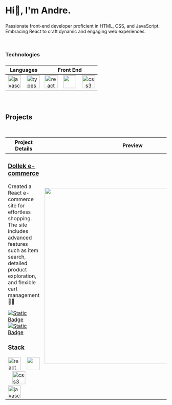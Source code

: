<h1 align="left">Hi👋, I'm Andre.</h1>


###

<p align=""left>Passionate front-end developer proficient in HTML, CSS, and JavaScript. Embracing React to craft dynamic and engaging web experiences.</p>
<br/

###

<h3 align="left">Technologies</h2>

###

| **Languages** | **Front End** |
| --- | :---: |
| <img src="https://skillicons.dev/icons?i=js" height="40" alt="javascript logo"  /> <img width="10" /> <img src="https://skillicons.dev/icons?i=ts" height="40" alt="typescript logo"  /> | <img src="https://skillicons.dev/icons?i=react" height="40" alt="react logo"  /> <img width="10" /> <img src="https://skillicons.dev/icons?i=html" height="40" /> <img width="10" /> <img src="https://skillicons.dev/icons?i=css" height="40" alt="css3 logo"  /> | <img src="https://skillicons.dev/icons?i=express" height="40" alt="express logo"  /> <img width="10" /> <img src="https://skillicons.dev/icons?i=nodejs" height="40" alt="nodejs logo"  /> | <img src="https://skillicons.dev/icons?i=mongodb" height="40" alt="mongodb logo"  /> | <img src="https://skillicons.dev/icons?i=firebase" height="40" alt="firebase logo"  /> 

###

<br />
<h2>Projects</h2>

<br />

| **Project Details** | **Preview** |
| --- | :---: |
| <h3><a href="https://clothing-store-couswall.netlify.app/">Dollek e-commerce</a></h3> <p>Created a React e-commerce site for effortless shopping. The site includes advanced features such as item search, detailed product exploration, and flexible cart management 🛒🥼</p> [![Static Badge](https://img.shields.io/badge/Source-gray?style=flat&logo=github)](https://github.com/couswall/clothing-store)  [![Static Badge](https://img.shields.io/badge/Demo-purple?style=flat)](https://clothing-store-couswall.netlify.app/) <h3>Stack</h3> <img src="https://skillicons.dev/icons?i=react" height="40" alt="react logo"  /> <img width="10" /> <img src="https://skillicons.dev/icons?i=html" height="40" /> <img width="10" /> <img src="https://skillicons.dev/icons?i=css" height="40" alt="css3 logo"  /> <img width="10" /> <img src="https://skillicons.dev/icons?i=js" height="40" alt="javascript logo"  />  | <a href="https://clothing-store-couswall.netlify.app/"><img src="https://live.staticflickr.com/65535/53542519022_c3cf4ba416_k.jpg" width="550"/><a/> |



<br />

###
<!--
**couswall/couswall** is a ✨ _special_ ✨ repository because its `README.md` (this file) appears on your GitHub profile.

Here are some ideas to get you started:

- 🔭 I’m currently working on ...
- 🌱 I’m currently learning ...
- 👯 I’m looking to collaborate on ...
- 🤔 I’m looking for help with ...
- 💬 Ask me about ...
- 📫 How to reach me: ...
- 😄 Pronouns: ...
- ⚡ Fun fact: ...
-->
